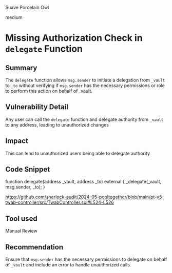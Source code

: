 Suave Porcelain Owl

medium

# Missing Authorization Check in `delegate` Function

## Summary
The `delegate` function allows `msg.sender` to initiate a delegation from `_vault` to `_to` without verifying if `msg.sender` has the necessary permissions or role to perform this action on behalf of _vault.
## Vulnerability Detail
Any user can call the `delegate` function and delegate authority from `_vault` to any address, leading to unauthorized changes
## Impact
This can lead to unauthorized users being able to delegate authority
## Code Snippet
  function delegate(address _vault, address _to) external {
    _delegate(_vault, msg.sender, _to);
  }


https://github.com/sherlock-audit/2024-05-pooltogether/blob/main/pt-v5-twab-controller/src/TwabController.sol#L524-L526
## Tool used

Manual Review

## Recommendation
Ensure that `msg.sender` has the necessary permissions to delegate on behalf of `_vault` and include an error to handle unauthorized calls.